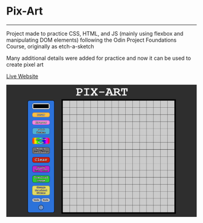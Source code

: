# Pix-Art
---
Project made to practice CSS, HTML, and JS (mainly using flexbox and manipulating DOM elements) 
following the Odin Project Foundations Course, originally as etch-a-sketch

Many additional details were added for practice and now it can be used to create pixel art

[Live Website](https://austin-tsai.github.io/pix-art/)

![Website Image](./assets/Pix-Art-Website.png "Preview of website")
